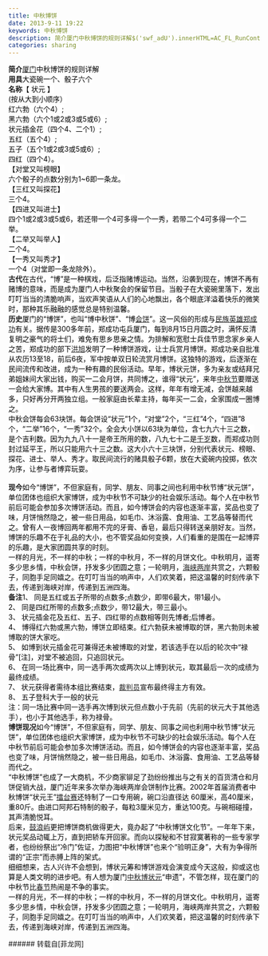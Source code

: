 ```yaml
---
title: 中秋博饼
date: 2013-9-11 19:22
keywords: 中秋博饼
description: 简介厦门中秋博饼的规则详解$('swf_adU').innerHTML=AC_FL_RunContent('width', '550', 'height', '400', 'allowNetworking', 'internal', 'allowScriptAccess', 'never', 'src', encodeURI('http://www.tudou.com/v/IpRSgNzW8sI/&amp;resourceId=0_04_02_99&amp;tid=0/v.swf'), 'quality', 'high', 'bgcolor', '#ffffff', 'wmode', 'transparent', 'allowfullscreen', 'true');用具大瓷碗一个、骰子六个名称【 状元 】(按从大到小顺序）红六勃（六个4）;黑六勃（六个1或2或3或5或6）;状元插金花（四个4、二个1）;五红（五个4）;五子（五个1或2或3或5或6）;四红（四个4）。【对堂又叫榜眼】六个骰子的点数分别为1~6即一条龙。【三红又叫探花】三个4。【四进又叫进士】四个1或2或3或5或6，若还带一个4可多得一个一秀，若带二个4可多得一个二举。【二举又叫举人】二个4。【一秀又叫秀才】一个4（对堂即一条龙除外）。古代在古代，“博”是一种棋戏，后泛指赌博运动。当然，沿袭到现在，博饼不再有赌博的意味，而是成为厦门人中秋聚会的保留节目。当骰子在大瓷碗里落下，发出叮叮当当的清脆响声，当欢声笑语从人们的心地飘出，各个眼底洋溢着快乐的微笑时，那种其乐融融的感觉总是特别温馨。历史厦门的“博饼”，也叫“博中秋饼”、“博会饼”。这一风俗的形成与民族英雄郑成功有关。据传是300多年前，郑成功屯兵厦门，每到8月15日月圆之时，满怀反清复明之豪气的将士们，难免有思乡思亲之情。为排解和宽慰士兵佳节思念家乡亲人之苦，郑成功的部下洪旭发明了一种博饼游戏，让士兵赏月博饼。郑成功亲自批准从农历13至18，前后6夜，军中按单双日轮流赏月博饼。这独特的游戏，后逐渐在民间流传和改进，成为一种有趣的民俗活动。早年，博状元饼，多为亲友或结拜兄弟姐妹间大家出钱，购买一二会月饼，共同博之，谁得“状元”，来年中秋节要赠送一会给大家博。其中有人生男孩的要送两会。这样，年年有增无减，会饼越来越多，只好再分开两独立组。一般家庭由长辈主持，每年买一二会，全家围成一圈博之。中秋会饼每会63块饼。每会饼设“状元”1个，“对堂”2个，“三红”4个，“四进”8个，“二举”16个，“一秀”32个。全会大小饼以63块为单位，含七九六十三之数，是个吉利数。因为九九八十一是帝王所用的数，八九七十二是千岁数，而郑成功则封过延平王，所以只能用六十三之数。这大小六十三块饼，分别代表状元、榜眼、探花、进士、举人、秀才。取民间流行的赌具骰子6颗，放在大瓷碗内投掷，依次为序，让参与者博弈玩耍。现今如今“博饼”，不但家庭有，同学、朋友、同事之间也利用中秋节博“状元饼”，单位团体也组织大家博饼，成为中秋节不可缺少的社会娱乐活动。每个人在中秋节前后可能会参加多次博饼活动。而且，如今博饼会的内容也逐渐丰富，奖品也变了味，月饼悄然隐之，被一些日用品，如毛巾、沐浴露、食用油、工艺品等替而代之。曾有人一夜博回两年都用不完的牙膏、香皂，最后只得转送亲朋好友。当然，博饼的乐趣不在于礼品的大小，也不管奖品如何变换，人们看重的是围在一起博弈的乐趣，是大家团圆共享的时刻。一样的月光，不一样的中秋；一样的中秋月，不一样的月饼文化。中秋明月，遥寄多少思乡情，中秋会饼，抒发多少团圆之意；一轮明月，海峡两岸共赏之，六颗骰子，同胞手足同嬉之。在叮叮当当的响声中，人们欢笑着，把这温馨的时刻传承下去，传递到海峡对岸，传递到五洲四海。备注1、 同是五红或五子所带的点数多;点数少，即带6最大，带1最小。2、 同是四红所带的点数多;点数少，带12最大，带三最小。3、 状元插金花及五红、五子、四红带的点数相等则先博者;后博者。4、 博得红六勃或黑六勃，博饼立即结束。红六勃获未被博取的饼，黑六勃则未被博取的饼大家吃。5、 如博到状元插金花可兼得还未被博取的对堂，若该选手在以后的轮次中“禄骨”[注]，对堂不被追回，只追回状元。6、 在同一场比赛中，同一选手两次或两次以上博到状元，取其最后一次的成绩为最终成绩。7、 状元获得者需待本组比赛结束，裁判员宣布最终得主方有效。8、 五子登科大于一般的状元注：同一场比赛中同一选手再次博到状元但点数小于先前（先前的状元大于其他选手），也小于其他选手，称为禄骨。博饼现况如今“博饼”，不但家庭有，同学、朋友、同事之间也利用中秋节博“状元饼”，单位团体也组织大家博饼，成为中秋节不可缺少的社会娱乐活动。每个人在中秋节前后可能会参加多次博饼活动。而且，如今博饼会的内容也逐渐丰富，奖品也变了味，月饼悄然隐之，被一些日用品，如毛巾、沐浴露、食用油、工艺品等替而代之。“中秋博饼”也成了一大商机，不少商家铆足了劲纷纷推出与之有关的百货清仓和月饼促销大战，厦门近年来多次举办海峡两岸会饼制作比赛。2002年首届消费者中秋博饼“状元王”擂台赛还特制了一口专用碗，碗口沿直径达 60厘米，高40厘米，重80斤。由进口阿邦石特制的骰子，每粒3厘米见方，重达100克。与碗相碰撞，其声清脆悦耳。后来，鼓浪屿更把博饼商机做得更大，竟办起了“中秋博饼文化节”。一年年下来，状元奖品动辄上万，直到把轿车开回家。而向以探秘和不甘寂寞著称的一些专家学者，也纷纷祭出“冷门”佐证，力图把“中秋博饼”也来个“验明正身”，大有为争得所谓的“正宗”而赤膊上阵的架式。细细想来，古人兴许不会想到，博状元筹和博饼游戏会演变成今天这般，抑或这也算是人类文明的进步吧。有人想为厦门中秋博状元“申遗”，不管怎样，现在厦门的中秋节比春节热闹是不争的事实。一样的月光，不一样的中秋；一样的中秋月，不一样的月饼文化。中秋明月，遥寄多少思乡情，中秋会饼，抒发多少团圆之意；一轮明月，海峡两岸共赏之，六颗骰子，同胞手足同嬉之。在叮叮当当的响声中，人们欢笑着，把这温馨的时刻传承下去，传递到海峡对岸，传递到五洲四海。
categories: sharing
---
```

<td class="t_f" id="postmessage_47757">

<strong>简介</strong><font style="color:rgb(0, 0, 0)"><font style="background-color:rgb(255, 255, 255)"><font color="#136ec2"><a href="http://baike.baidu.com/view/7614.htm" target="_blank">厦门</a></font>中秋博饼的规则详解<span id="swf_adU"></span><script reload="1" type="3b17c8d9ec020ca906d64b16-text/javascript">$('swf_adU').innerHTML=AC_FL_RunContent('width', '550', 'height', '400', 'allowNetworking', 'internal', 'allowScriptAccess', 'never', 'src', encodeURI('http://www.tudou.com/v/IpRSgNzW8sI/&amp;resourceId=0_04_02_99&amp;tid=0/v.swf'), 'quality', 'high', 'bgcolor', '#ffffff', 'wmode', 'transparent', 'allowfullscreen', 'true');</script></font></font><br/>
<strong>用具</strong><font style="color:rgb(0, 0, 0)"><font style="background-color:rgb(255, 255, 255)">大瓷碗一个、骰子六个</font></font><br/>
<strong>名称</strong><font style="color:rgb(0, 0, 0)"><font style="background-color:rgb(255, 255, 255)">【 状元 】</font></font><br/>
<font style="color:rgb(0, 0, 0)"><font style="background-color:rgb(255, 255, 255)">(按从大到小顺序）</font></font><br/>
<font style="color:rgb(0, 0, 0)"><font style="background-color:rgb(255, 255, 255)">红六勃（六个4）;</font></font><br/>
<font style="color:rgb(0, 0, 0)"><font style="background-color:rgb(255, 255, 255)">黑六勃（六个1或2或3或5或6）;</font></font><br/>
<font style="color:rgb(0, 0, 0)"><font style="background-color:rgb(255, 255, 255)">状元插金花（四个4、二个1）;</font></font><br/>
<font style="color:rgb(0, 0, 0)"><font style="background-color:rgb(255, 255, 255)">五红（五个4）;</font></font><br/>
<font style="color:rgb(0, 0, 0)"><font style="background-color:rgb(255, 255, 255)">五子（五个1或2或3或5或6）;</font></font><br/>
<font style="color:rgb(0, 0, 0)"><font style="background-color:rgb(255, 255, 255)">四红（四个4）。</font></font><br/>
<font style="color:rgb(0, 0, 0)"><font style="background-color:rgb(255, 255, 255)">【对堂又叫榜眼】</font></font><br/>
<font style="color:rgb(0, 0, 0)"><font style="background-color:rgb(255, 255, 255)">六个骰子的点数分别为1~6即一条龙。</font></font><br/>
<font style="color:rgb(0, 0, 0)"><font style="background-color:rgb(255, 255, 255)">【三红又叫探花】</font></font><br/>
<font style="color:rgb(0, 0, 0)"><font style="background-color:rgb(255, 255, 255)">三个4。</font></font><br/>
<font style="color:rgb(0, 0, 0)"><font style="background-color:rgb(255, 255, 255)">【四进又叫进士】</font></font><br/>
<font style="color:rgb(0, 0, 0)"><font style="background-color:rgb(255, 255, 255)">四个1或2或3或5或6，若还带一个4可多得一个一秀，若带二个4可多得一个二举。</font></font><br/>
<font style="color:rgb(0, 0, 0)"><font style="background-color:rgb(255, 255, 255)">【二举又叫举人】</font></font><br/>
<font style="color:rgb(0, 0, 0)"><font style="background-color:rgb(255, 255, 255)">二个4。</font></font><br/>
<font style="color:rgb(0, 0, 0)"><font style="background-color:rgb(255, 255, 255)">【一秀又叫秀才】</font></font><br/>
<font style="color:rgb(0, 0, 0)"><font style="background-color:rgb(255, 255, 255)">一个4（对堂即一条龙除外）。</font></font><br/>
<strong>古代</strong><font style="color:rgb(0, 0, 0)"><font style="background-color:rgb(255, 255, 255)">在古代，“博”是一种棋戏，后泛指赌博运动。当然，沿袭到现在，博饼不再有赌博的意味，而是成为厦门人中秋聚会的保留节目。当骰子在大瓷碗里落下，发出叮叮当当的清脆响声，当欢声笑语从人们的心地飘出，各个眼底洋溢着快乐的微笑时，那种其乐融融的感觉总是特别温馨。</font></font><br/>
<strong>历史</strong><font style="color:rgb(0, 0, 0)"><font style="background-color:rgb(255, 255, 255)">厦门的“博饼”，也叫“博中秋饼”、“博<font color="#136ec2"><a href="http://baike.baidu.com/view/1193127.htm" target="_blank">会饼</a></font>”。这一风俗的形成与<font color="#136ec2"><a href="http://baike.baidu.com/view/134768.htm" target="_blank">民族英雄</a></font><font color="#136ec2"><a href="http://baike.baidu.com/view/15271.htm" target="_blank">郑成功</a></font>有关。据传是300多年前，郑成功屯兵厦门，每到8月15日月圆之时，满怀反清复明之豪气的将士们，难免有思乡思亲之情。为排解和宽慰士兵佳节思念家乡亲人之苦，郑成功的部下<font color="#136ec2"><a href="http://baike.baidu.com/view/742440.htm" target="_blank">洪旭</a></font>发明了一种博饼游戏，让士兵赏月博饼。郑成功亲自批准从农历13至18，前后6夜，军中按单双日轮流赏月博饼。这独特的游戏，后逐渐在民间流传和改进，成为一种有趣的民俗活动。早年，博状元饼，多为亲友或结拜兄弟姐妹间大家出钱，购买一二会月饼，共同博之，谁得“状元”，来年<font color="#136ec2"><a href="http://baike.baidu.com/view/2568.htm" target="_blank">中秋节</a></font>要赠送一会给大家博。其中有人生男孩的要送两会。这样，年年有增无减，会饼越来越多，只好再分开两独立组。一般家庭由长辈主持，每年买一二会，全家围成一圈博之。</font></font><br/>
<font style="color:rgb(0, 0, 0)"><font style="background-color:rgb(255, 255, 255)">中秋会饼每会63块饼。每会饼设“状元”1个，“对堂”2个，“三红”4个，“四进”8个，“二举”16个，“一秀”32个。全会大小饼以63块为单位，含七九六十三之数，是个吉利数。因为九九八十一是帝王所用的数，八九七十二是<font color="#136ec2"><a href="http://baike.baidu.com/view/140985.htm" target="_blank">千岁</a></font>数，而郑成功则封过延平王，所以只能用六十三之数。这大小六十三块饼，分别代表状元、榜眼、探花、进士、举人、秀才。取民间流行的赌具骰子6颗，放在大瓷碗内投掷，依次为序，让参与者博弈玩耍。</font></font><br/>
<br/>
<strong>现今</strong><font style="color:rgb(0, 0, 0)"><font style="background-color:rgb(255, 255, 255)">如今“博饼”，不但家庭有，同学、朋友、同事之间也利用中秋节博“状元饼”，单位团体也组织大家博饼，成为中秋节不可缺少的社会娱乐活动。每个人在中秋节前后可能会参加多次博饼活动。而且，如今博饼会的内容也逐渐丰富，奖品也变了味，月饼悄然隐之，被一些日用品，如毛巾、沐浴露、食用油、工艺品等替而代之。曾有人一夜博回两年都用不完的牙膏、香皂，最后只得转送亲朋好友。当然，博饼的乐趣不在于礼品的大小，也不管奖品如何变换，人们看重的是围在一起博弈的乐趣，是大家团圆共享的时刻。</font></font><br/>
<font style="color:rgb(0, 0, 0)"><font style="background-color:rgb(255, 255, 255)">一样的月光，不一样的中秋；一样的中秋月，不一样的月饼文化。中秋明月，遥寄多少思乡情，中秋会饼，抒发多少团圆之意；一轮明月，<font color="#136ec2"><a href="http://baike.baidu.com/view/420857.htm" target="_blank">海峡两岸</a></font>共赏之，六颗骰子，同胞手足同嬉之。在叮叮当当的响声中，人们欢笑着，把这温馨的时刻传承下去，传递到海峡对岸，传递到五洲四海。</font></font><br/>
<strong>备注</strong><font style="color:rgb(0, 0, 0)"><font style="background-color:rgb(255, 255, 255)">1、 同是五红或五子所带的点数多;点数少，即带6最大，带1最小。</font></font><br/>
<font style="color:rgb(0, 0, 0)"><font style="background-color:rgb(255, 255, 255)">2、 同是四红所带的点数多;点数少，带12最大，带三最小。</font></font><br/>
<font style="color:rgb(0, 0, 0)"><font style="background-color:rgb(255, 255, 255)">3、 状元插金花及五红、五子、四红带的点数相等则先博者;后博者。</font></font><br/>
<font style="color:rgb(0, 0, 0)"><font style="background-color:rgb(255, 255, 255)">4、 博得红六勃或黑六勃，博饼立即结束。红六勃获未被博取的饼，黑六勃则未被博取的饼大家吃。</font></font><br/>
<font style="color:rgb(0, 0, 0)"><font style="background-color:rgb(255, 255, 255)">5、 如博到状元插金花可兼得还未被博取的对堂，若该选手在以后的轮次中“禄骨”[注]，对堂不被追回，只追回状元。</font></font><br/>
<font style="color:rgb(0, 0, 0)"><font style="background-color:rgb(255, 255, 255)">6、 在同一场比赛中，同一选手两次或两次以上博到状元，取其最后一次的成绩为最终成绩。</font></font><br/>
<font style="color:rgb(0, 0, 0)"><font style="background-color:rgb(255, 255, 255)">7、 状元获得者需待本组比赛结束，<font color="#136ec2"><a href="http://baike.baidu.com/view/22869.htm" target="_blank">裁判员</a></font>宣布最终得主方有效。</font></font><br/>
<font style="color:rgb(0, 0, 0)"><font style="background-color:rgb(255, 255, 255)">8、 五子登科大于一般的状元</font></font><br/>
<font style="color:rgb(0, 0, 0)"><font style="background-color:rgb(255, 255, 255)">注：同一场比赛中同一选手再次博到状元但点数小于先前（先前的状元大于其他选手），也小于其他选手，称为禄骨。</font></font><br/>
<strong>博饼现况</strong><font style="color:rgb(0, 0, 0)"><font style="background-color:rgb(255, 255, 255)">如今“博饼”，不但家庭有，同学、朋友、同事之间也利用中秋节博“状元饼”，单位团体也组织大家博饼，成为中秋节不可缺少的社会娱乐活动。每个人在中秋节前后可能会参加多次博饼活动。而且，如今博饼会的内容也逐渐丰富，奖品也变了味，月饼悄然隐之，被一些日用品，如毛巾、沐浴露、食用油、工艺品等替而代之。</font></font><br/>
<font style="color:rgb(0, 0, 0)"><font style="background-color:rgb(255, 255, 255)">“中秋博饼”也成了一大商机，不少商家铆足了劲纷纷推出与之有关的百货清仓和月饼促销大战，厦门近年来多次举办海峡两岸会饼制作比赛。2002年首届消费者中秋博饼“状元王”<font color="#136ec2"><a href="http://baike.baidu.com/view/329613.htm" target="_blank">擂台赛</a></font>还特制了一口专用碗，碗口沿直径达 60厘米，高40厘米，重80斤。由进口阿邦石特制的骰子，每粒3厘米见方，重达100克。与碗相碰撞，其声清脆悦耳。</font></font><br/>
<font style="color:rgb(0, 0, 0)"><font style="background-color:rgb(255, 255, 255)">后来，<font color="#136ec2"><a href="http://baike.baidu.com/view/25522.htm" target="_blank">鼓浪屿</a></font>更把博饼商机做得更大，竟办起了“中秋博饼文化节”。一年年下来，状元奖品动辄上万，直到把轿车开回家。而向以探秘和不甘寂寞著称的一些专家学者，也纷纷祭出“冷门”佐证，力图把“中秋博饼”也来个“验明正身”，大有为争得所谓的“正宗”而赤膊上阵的架式。</font></font><br/>
<font style="color:rgb(0, 0, 0)"><font style="background-color:rgb(255, 255, 255)">细细想来，古人兴许不会想到，博状元筹和博饼游戏会演变成今天这般，抑或这也算是人类文明的进步吧。有人想为厦门<font color="#136ec2"><a href="http://baike.baidu.com/view/503486.htm" target="_blank">中秋博状元</a></font>“申遗”，不管怎样，现在厦门的中秋节比<font color="#136ec2"><a href="http://baike.baidu.com/view/3108.htm" target="_blank">春节</a></font>热闹是不争的事实。</font></font><br/>
<font style="color:rgb(0, 0, 0)"><font style="background-color:rgb(255, 255, 255)">一样的月光，不一样的中秋；一样的中秋月，不一样的月饼文化。中秋明月，遥寄多少思乡情，中秋会饼，抒发多少团圆之意；一轮明月，海峡两岸共赏之，六颗骰子，同胞手足同嬉之。在叮叮当当的响声中，人们欢笑着，把这温馨的时刻传承下去，传递到海峡对岸，传递到五洲四海。</font></font><br/>
</td>
###### 转载自[菲龙网]